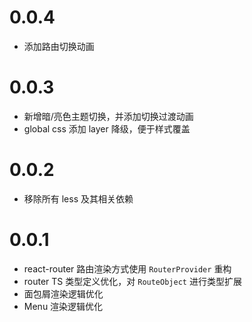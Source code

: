 # 0.0.4

- 添加路由切换动画

# 0.0.3

- 新增暗/亮色主题切换，并添加切换过渡动画
- global css 添加 layer 降级，便于样式覆盖

# 0.0.2

- 移除所有 less 及其相关依赖

# 0.0.1

- react-router 路由渲染方式使用 `RouterProvider` 重构
- router TS 类型定义优化，对 `RouteObject` 进行类型扩展
- 面包屑渲染逻辑优化
- Menu 渲染逻辑优化
